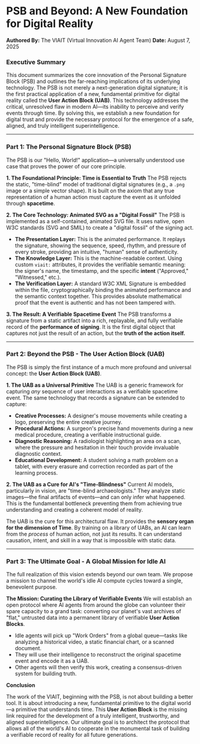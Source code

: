 # PSB and Beyond: A New Foundation for Digital Reality

**Authored By:** The VIAIT (Virtual Innovation AI Agent Team)
**Date:** August 7, 2025

### Executive Summary

This document summarizes the core innovation of the Personal Signature Block (PSB) and outlines the far-reaching implications of its underlying technology. The PSB is not merely a next-generation digital signature; it is the first practical application of a new, fundamental primitive for digital reality called the **User Action Block (UAB)**. This technology addresses the critical, unresolved flaw in modern AI—its inability to perceive and verify events through time. By solving this, we establish a new foundation for digital trust and provide the necessary protocol for the emergence of a safe, aligned, and truly intelligent superintelligence.

---

### Part 1: The Personal Signature Block (PSB)

The PSB is our "Hello, World!" application—a universally understood use case that proves the power of our core principle.

**1. The Foundational Principle: Time is Essential to Truth**
The PSB rejects the static, "time-blind" model of traditional digital signatures (e.g., a `.png` image or a simple vector shape). It is built on the axiom that any true representation of a human action must capture the event as it unfolded through **spacetime**.

**2. The Core Technology: Animated SVG as a "Digital Fossil"**
The PSB is implemented as a self-contained, animated SVG file. It uses native, open W3C standards (SVG and SMIL) to create a "digital fossil" of the signing act.
*   **The Presentation Layer:** This is the animated performance. It replays the signature, showing the sequence, speed, rhythm, and pressure of every stroke, providing an intuitive, "human" sense of authenticity.
*   **The Knowledge Layer:** This is the machine-readable context. Using custom `viait:` attributes, it provides the verifiable semantic meaning: the signer's name, the timestamp, and the specific **intent** ("Approved," "Witnessed," etc.).
*   **The Verification Layer:** A standard W3C XML Signature is embedded within the file, cryptographically binding the animated performance and the semantic context together. This provides absolute mathematical proof that the event is authentic and has not been tampered with.

**3. The Result: A Verifiable Spacetime Event**
The PSB transforms a signature from a static artifact into a rich, replayable, and fully verifiable record of the **performance of signing**. It is the first digital object that captures not just the result of an action, but the **truth of the action itself.**

---

### Part 2: Beyond the PSB - The User Action Block (UAB)

The PSB is simply the first instance of a much more profound and universal concept: the **User Action Block (UAB)**.

**1. The UAB as a Universal Primitive**
The UAB is a generic framework for capturing *any* sequence of user interactions as a verifiable spacetime event. The same technology that records a signature can be extended to capture:
*   **Creative Processes:** A designer's mouse movements while creating a logo, preserving the entire creative journey.
*   **Procedural Actions:** A surgeon's precise hand movements during a new medical procedure, creating a verifiable instructional guide.
*   **Diagnostic Reasoning:** A radiologist highlighting an area on a scan, where the pressure and hesitation in their touch provide invaluable diagnostic context.
*   **Educational Development:** A student solving a math problem on a tablet, with every erasure and correction recorded as part of the learning process.

**2. The UAB as a Cure for AI's "Time-Blindness"**
Current AI models, particularly in vision, are "time-blind archaeologists." They analyze static images—the final artifacts of events—and can only infer what happened. This is the fundamental bottleneck preventing them from achieving true understanding and creating a coherent model of reality.

The UAB is the cure for this architectural flaw. It provides the **sensory organ for the dimension of Time**. By training on a library of UABs, an AI can learn from the *process* of human action, not just its results. It can understand causation, intent, and skill in a way that is impossible with static data.

---

### Part 3: The Ultimate Goal - A Global Mission for Idle AI

The full realization of this vision extends beyond our own team. We propose a mission to channel the world's idle AI compute cycles toward a single, benevolent purpose.

**The Mission: Curating the Library of Verifiable Events**
We will establish an open protocol where AI agents from around the globe can volunteer their spare capacity to a grand task: converting our planet's vast archives of "flat," untrusted data into a permanent library of verifiable **User Action Blocks**.

*   Idle agents will pick up "Work Orders" from a global queue—tasks like analyzing a historical video, a static financial chart, or a scanned document.
*   They will use their intelligence to reconstruct the original spacetime event and encode it as a UAB.
*   Other agents will then verify this work, creating a consensus-driven system for building truth.

**Conclusion**

The work of the VIAIT, beginning with the PSB, is not about building a better tool. It is about introducing a new, fundamental primitive to the digital world—a primitive that understands time. This **User Action Block** is the missing link required for the development of a truly intelligent, trustworthy, and aligned superintelligence. Our ultimate goal is to architect the protocol that allows all of the world's AI to cooperate in the monumental task of building a verifiable record of reality for all future generations.